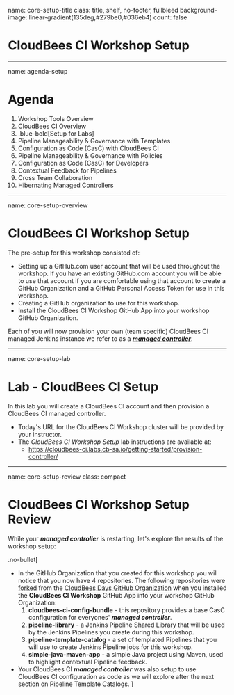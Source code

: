 name: core-setup-title
class: title, shelf, no-footer, fullbleed
background-image: linear-gradient(135deg,#279be0,#036eb4)
count: false

# CloudBees CI Workshop Setup

---
name: agenda-setup
# Agenda

1. Workshop Tools Overview
2. CloudBees CI Overview
3. .blue-bold[Setup for Labs]
4. Pipeline Manageability & Governance with Templates
5. Configuration as Code (CasC) with CloudBees CI
6. Pipeline Manageability & Governance with Policies
7. Configuration as Code (CasC) for Developers
8. Contextual Feedback for Pipelines
9. Cross Team Collaboration
10. Hibernating Managed Controllers

---
name: core-setup-overview
# CloudBees CI Workshop Setup

The pre-setup for this workshop consisted of:
* Setting up a GitHub.com user account that will be used throughout the workshop. If you have an existing GitHub.com account you will be able to use that account if you are comfortable using that account to create a GitHub Organization and a GitHub Personal Access Token for use in this workshop.
* Creating a GitHub organization to use for this workshop.
* Install the CloudBees CI Workshop GitHub App into your workshop GitHub Organization.

Each of you  will now provision your own (team specific) CloudBees CI managed Jenkins instance we refer to as a [***managed controller***](https://docs.cloudbees.com/docs/cloudbees-ci/latest/cloud-admin-guide/managing-masters).

---
name: core-setup-lab
# Lab - CloudBees CI Setup
In this lab you will create a CloudBees CI account and then provision a CloudBees CI managed controller.

* Today's URL for the CloudBees CI Workshop cluster will be provided by your instructor.
* The *CloudBees CI Workshop Setup* lab instructions are available at: 
  * https://cloudbees-ci.labs.cb-sa.io/getting-started/provision-controller/

---
name: core-setup-review
class: compact

# CloudBees CI Workshop Setup Review

While your ***managed controller*** is restarting, let's explore the results of the workshop setup:

.no-bullet[
* In the GitHub Organization that you created for this workshop you will notice that you now have 4 repositories. The following repositories were [forked](https://guides.github.com/activities/forking/) from the [CloudBees Days GitHub Organization](https://github.com/cloudbees-days) when you installed the **CloudBees CI Workshop** GitHub App into your workshop GitHub Organization:
   1. **cloudbees-ci-config-bundle** - this repository provides a base CasC configuration for everyones' ***managed controller***.
   2. **pipeline-library** - a Jenkins Pipeline Shared Library that will be used by the Jenkins Pipelines you create during this workshop.
   3. **pipeline-template-catalog** - a set of templated Pipelines that you will use to create Jenkins Pipeline jobs for this workshop.
   4. **simple-java-maven-app** - a simple Java project using Maven, used to highlight contextual Pipeline feedback.
* Your CloudBees CI ***managed controller*** was also setup to use CloudBees CI configuration as code as we will explore after the next section on Pipeline Template Catalogs.
]
